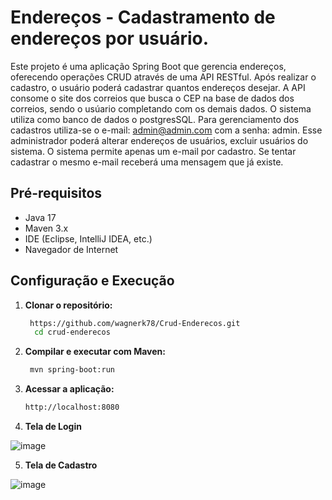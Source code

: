 # Endereços - Cadastramento de endereços por usuário.

Este projeto é uma aplicação Spring Boot que gerencia endereços, oferecendo operações CRUD através de uma API RESTful. Após realizar o cadastro, o usuário poderá cadastrar quantos endereços desejar.
A API consome o site dos correios que busca o CEP na base de dados dos correios, sendo o usúario completando com os demais dados. O sistema utiliza como banco de dados o postgresSQL.
Para gerenciamento dos cadastros utiliza-se o e-mail: admin@admin.com com a senha: admin. Esse administrador poderá alterar endereços de usuários, excluir usuários do sistema.
O sistema permite apenas um e-mail por cadastro. Se tentar cadastrar o mesmo e-mail receberá uma mensagem que já existe. 

## Pré-requisitos

- Java 17
- Maven 3.x
- IDE (Eclipse, IntelliJ IDEA, etc.)
- Navegador de Internet

## Configuração e Execução

1. **Clonar o repositório:**

   ```bash
    https://github.com/wagnerk78/Crud-Enderecos.git
     cd crud-enderecos

2. **Compilar e executar com Maven:**

   ```bash
    mvn spring-boot:run


3. **Acessar a aplicação:**
   
      ```bash
      http://localhost:8080

4. **Tela de Login**

![image](https://github.com/user-attachments/assets/47436373-6b87-4bc4-b7dd-b6d75ad4337a)

5. **Tela de Cadastro**
   
![image](https://github.com/user-attachments/assets/a6f850f9-be47-4fe0-b1b1-f7868e51ed06)



  
